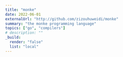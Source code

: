 ```yaml
---
title: "monke"
date: 2022-06-01
externalUrl: "http://github.com/zizouhuweidi/monke"
summary: "the monke programming language"
topics: ["go", "compilers"]
# description: ""
_build:
  render: "false"
  list: "local"
---
```


